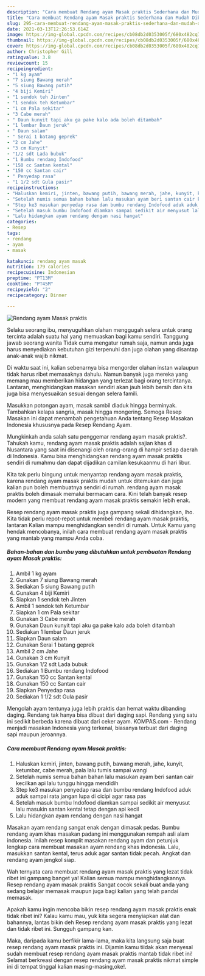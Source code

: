 ```yaml
---
description: "Cara membuat Rendang ayam Masak praktis Sederhana dan Mudah Dibuat"
title: "Cara membuat Rendang ayam Masak praktis Sederhana dan Mudah Dibuat"
slug: 295-cara-membuat-rendang-ayam-masak-praktis-sederhana-dan-mudah-dibuat
date: 2021-03-13T12:26:53.614Z
image: https://img-global.cpcdn.com/recipes/cb08db2d0353005f/680x482cq70/rendang-ayam-masak-praktis-foto-resep-utama.jpg
thumbnail: https://img-global.cpcdn.com/recipes/cb08db2d0353005f/680x482cq70/rendang-ayam-masak-praktis-foto-resep-utama.jpg
cover: https://img-global.cpcdn.com/recipes/cb08db2d0353005f/680x482cq70/rendang-ayam-masak-praktis-foto-resep-utama.jpg
author: Christopher Gill
ratingvalue: 3.8
reviewcount: 15
recipeingredient:
- "1 kg ayam"
- "7 siung Bawang merah"
- "5 siung Bawang putih"
- "4 biji Kemiri"
- "1 sendok teh Jinten"
- "1 sendok teh Ketumbar"
- "1 cm Pala sekitar"
- "3 Cabe merah"
- " Daun kunyit tapi aku ga pake kalo ada boleh ditambah"
- "1 lembar Daun jeruk"
- " Daun salam"
- " Serai 1 batang geprek"
- "2 cm Jahe"
- "3 cm Kunyit"
- "1/2 sdt Lada bubuk"
- "1 Bumbu rendang Indofood"
- "150 cc Santan kental"
- "150 cc Santan cair"
- " Penyedap rasa"
- "1 1/2 sdt Gula pasir"
recipeinstructions:
- "Haluskan kemiri, jinten, bawang putih, bawang merah, jahe, kunyit, ketumbar, cabe merah, pala lalu tumis sampai wangi"
- "Setelah numis semua bahan bahan lalu masukan ayam beri santan cair kecilkan api lalu tunggu hingga mendidih"
- "Step ke3 masukan penyedap rasa dan bumbu rendang Indofood aduk aduk sampai rata jangan lupa di cicipi agar rasa pas"
- "Setelah masuk bumbu Indofood diamkan sampai sedikit air menyusut lalu masukin santan kental tetap dengan api kecil"
- "Lalu hidangkan ayam rendang dengan nasi hangat"
categories:
- Resep
tags:
- rendang
- ayam
- masak

katakunci: rendang ayam masak 
nutrition: 179 calories
recipecuisine: Indonesian
preptime: "PT13M"
cooktime: "PT45M"
recipeyield: "2"
recipecategory: Dinner

---
```



![Rendang ayam Masak praktis](https://img-global.cpcdn.com/recipes/cb08db2d0353005f/680x482cq70/rendang-ayam-masak-praktis-foto-resep-utama.jpg)

Selaku seorang ibu, menyuguhkan olahan menggugah selera untuk orang tercinta adalah suatu hal yang memuaskan bagi kamu sendiri. Tanggung jawab seorang  wanita Tidak cuma mengatur rumah saja, namun anda juga harus menyediakan kebutuhan gizi terpenuhi dan juga olahan yang disantap anak-anak wajib nikmat.

Di waktu  saat ini, kalian sebenarnya bisa mengorder olahan instan walaupun tidak harus ribet memasaknya dahulu. Namun banyak juga mereka yang memang mau memberikan hidangan yang terlezat bagi orang tercintanya. Lantaran, menghidangkan masakan sendiri akan jauh lebih bersih dan kita juga bisa menyesuaikan sesuai dengan selera famili. 

Masukkan potongan ayam, masak sambil diaduk hingga berminyak. Tambahkan kelapa sangria, masak hingga mongering. Semoga Resep Masakan ini dapat menambah pengetahuan Anda tentang Resep Masakan Indonesia khususnya pada Resep Rendang Ayam.

Mungkinkah anda salah satu penggemar rendang ayam masak praktis?. Tahukah kamu, rendang ayam masak praktis adalah sajian khas di Nusantara yang saat ini disenangi oleh orang-orang di hampir setiap daerah di Indonesia. Kamu bisa menghidangkan rendang ayam masak praktis sendiri di rumahmu dan dapat dijadikan camilan kesukaanmu di hari libur.

Kita tak perlu bingung untuk menyantap rendang ayam masak praktis, karena rendang ayam masak praktis mudah untuk ditemukan dan juga kalian pun boleh membuatnya sendiri di rumah. rendang ayam masak praktis boleh dimasak memalui bermacam cara. Kini telah banyak resep modern yang membuat rendang ayam masak praktis semakin lebih enak.

Resep rendang ayam masak praktis juga gampang sekali dihidangkan, lho. Kita tidak perlu repot-repot untuk membeli rendang ayam masak praktis, lantaran Kalian mampu menghidangkan sendiri di rumah. Untuk Kamu yang hendak mencobanya, inilah cara membuat rendang ayam masak praktis yang mantab yang mampu Anda coba.

<!--inarticleads1-->

##### Bahan-bahan dan bumbu yang dibutuhkan untuk pembuatan Rendang ayam Masak praktis:

1. Ambil 1 kg ayam
1. Gunakan 7 siung Bawang merah
1. Sediakan 5 siung Bawang putih
1. Gunakan 4 biji Kemiri
1. Siapkan 1 sendok teh Jinten
1. Ambil 1 sendok teh Ketumbar
1. Siapkan 1 cm Pala sekitar
1. Gunakan 3 Cabe merah
1. Gunakan  Daun kunyit tapi aku ga pake kalo ada boleh ditambah
1. Sediakan 1 lembar Daun jeruk
1. Siapkan  Daun salam
1. Gunakan  Serai 1 batang geprek
1. Ambil 2 cm Jahe
1. Gunakan 3 cm Kunyit
1. Gunakan 1/2 sdt Lada bubuk
1. Sediakan 1 Bumbu rendang Indofood
1. Gunakan 150 cc Santan kental
1. Gunakan 150 cc Santan cair
1. Siapkan  Penyedap rasa
1. Sediakan 1 1/2 sdt Gula pasir


Mengolah ayam tentunya juga lebih praktis dan hemat waktu dibanding daging. Rendang tak hanya bisa dibuat dari daging sapi. Rendang yang satu ini sedikit berbeda karena dibuat dari ceker ayam. KOMPAS.com - Rendang menjadi masakan Indonesia yang terkenal, biasanya terbuat dari daging sapi maupun jeroannya. 

<!--inarticleads2-->

##### Cara membuat Rendang ayam Masak praktis:

1. Haluskan kemiri, jinten, bawang putih, bawang merah, jahe, kunyit, ketumbar, cabe merah, pala lalu tumis sampai wangi
1. Setelah numis semua bahan bahan lalu masukan ayam beri santan cair kecilkan api lalu tunggu hingga mendidih
1. Step ke3 masukan penyedap rasa dan bumbu rendang Indofood aduk aduk sampai rata jangan lupa di cicipi agar rasa pas
1. Setelah masuk bumbu Indofood diamkan sampai sedikit air menyusut lalu masukin santan kental tetap dengan api kecil
1. Lalu hidangkan ayam rendang dengan nasi hangat


Masakan ayam rendang sangat enak dengan dimasak pedas. Bumbu rendang ayam khas masakan padang ini menggunakan rempah asli alam indonesia. Inilah resep komplit masakan rendang ayam dan petunjuk lengkap cara membuat masakan ayam rendang khas indonesia. Lalu, masukkan santan kental, terus aduk agar santan tidak pecah. Angkat dan rendang ayam jengkol siap. 

Wah ternyata cara membuat rendang ayam masak praktis yang lezat tidak ribet ini gampang banget ya! Kalian semua mampu menghidangkannya. Resep rendang ayam masak praktis Sangat cocok sekali buat anda yang sedang belajar memasak maupun juga bagi kalian yang telah pandai memasak.

Apakah kamu ingin mencoba bikin resep rendang ayam masak praktis enak tidak ribet ini? Kalau kamu mau, yuk kita segera menyiapkan alat dan bahannya, lantas bikin deh Resep rendang ayam masak praktis yang lezat dan tidak ribet ini. Sungguh gampang kan. 

Maka, daripada kamu berfikir lama-lama, maka kita langsung saja buat resep rendang ayam masak praktis ini. Dijamin kamu tiidak akan menyesal sudah membuat resep rendang ayam masak praktis mantab tidak ribet ini! Selamat berkreasi dengan resep rendang ayam masak praktis nikmat simple ini di tempat tinggal kalian masing-masing,oke!.

